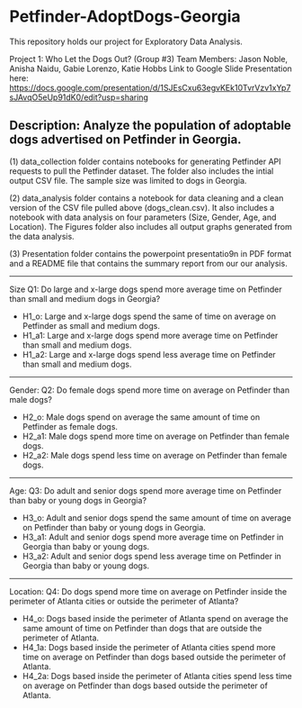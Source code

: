# Petfinder-AdoptDogs-Georgia

This repository holds our project for Exploratory Data Analysis.

Project 1: Who Let the Dogs Out? (Group #3)
Team Members:  Jason Noble, Anisha Naidu, Gabie Lorenzo, Katie Hobbs
Link to Google Slide Presentation here: https://docs.google.com/presentation/d/1SJEsCxu63egvKEk10TvrVzv1xYp7sJAvqO5eUp91dK0/edit?usp=sharing

Description: Analyze the population of adoptable dogs advertised on Petfinder in Georgia.
-------------------------------------------------------------------------------------------------------------------------
(1) data_collection folder contains notebooks for generating Petfinder API requests to pull the Petfinder dataset. 
The folder also includes the intial output CSV file. The sample size was limited to dogs in Georgia.

(2) data_analysis folder contains a notebook for data cleaning and a clean version of the CSV file pulled above (dogs_clean.csv). 
It also includes a notebook with data analysis on four parameters (Size, Gender, Age, and Location).
The Figures folder also includes all output graphs generated from the data analysis. 

(3) Presentation folder contains the powerpoint presentatio9n in PDF format and a README file that contains the summary report from our our analysis.

-------------------------------------------------------------------------------------------------------------------------
Size
Q1: Do large and x-large dogs spend more average time on Petfinder than small and medium dogs in Georgia?
* H1_o: Large and x-large dogs spend the same of time on average on Petfinder as small and medium dogs.
* H1_a1: Large and x-large dogs spend more average time on Petfinder than small and medium dogs.
* H1_a2: Large and x-large dogs spend less average time on Petfinder than small and medium dogs.

-------------------------------------------------------------------------------------------------------------------------
Gender:
Q2: Do female dogs spend more time on average on Petfinder than male dogs?
* H2_o: Male dogs spend on average the same amount of time on Petfinder as female dogs.
* H2_a1: Male dogs spend more time on average on Petfinder than female dogs.
* H2_a2: Male dogs spend less time on average on Petfinder than female dogs.

-------------------------------------------------------------------------------------------------------------------------
Age:
Q3: Do adult and senior dogs spend more average time on Petfinder than baby or young dogs in Georgia?
* H3_o: Adult and senior dogs spend the same amount of time on average on Petfinder than baby or young dogs in Georgia.
* H3_a1: Adult and senior dogs spend more average time on Petfinder in Georgia than baby or young dogs.
* H3_a2: Adult and senior dogs spend less average time on Petfinder in Georgia than baby or young dogs.

------------------------------------------------------------------------------------------------------------------------
Location:
Q4: Do dogs spend more time on average on Petfinder inside the perimeter of Atlanta cities or outside the perimeter of Atlanta?
* H4_o: Dogs based inside the perimeter of Atlanta spend on average the same amount of time on Petfinder than dogs that are outside the perimeter of Atlanta.
* H4_1a: Dogs based inside the perimeter of Atlanta cities spend more time on average on Petfinder than dogs based outside the perimeter of Atlanta.
* H4_2a: Dogs based inside the perimeter of Atlanta cities spend less time on average on Petfinder than dogs based outside the perimeter of Atlanta.


